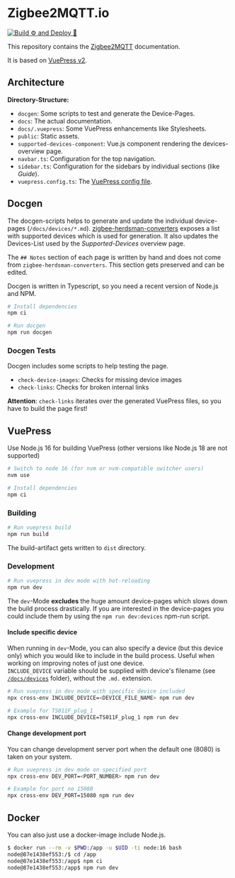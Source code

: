 # Zigbee2MQTT.io

[![Build ⚙ and Deploy 🚀 ](https://github.com/Koenkk/zigbee2mqtt.io/actions/workflows/build-deploy.yml/badge.svg)](https://github.com/Koenkk/zigbee2mqtt.io/actions/workflows/build-deploy.yml)

This repository contains the [Zigbee2MQTT](https://zigbee2mqtt.io) documentation.

It is based on [VuePress v2](https://v2.vuepress.vuejs.org/).

## Architecture

**Directory-Structure:**

* `docgen`: Some scripts to test and generate the Device-Pages.
* `docs`: The actual documentation.
* `docs/.vuepress`: Some VuePress enhancements like Stylesheets.
* `public`: Static assets.
* `supported-devices-component`: Vue.js component rendering the devices-overview page.
* `navbar.ts`: Configuration for the top navigation.
* `sidebar.ts`: Configuration for the sidebars by individual sections (like _Guide_).
* `vuepress.config.ts`: The [VuePress config file](https://v2.vuepress.vuejs.org/reference/config.html).

## Docgen

The docgen-scripts helps to generate and update the individual device-pages (`/docs/devices/*.md`).
[zigbee-herdsman-converters](https://github.com/Koenkk/zigbee-herdsman-converters) exposes a list with supported devices which is used for generation. It also updates the Devices-List used by the _Supported-Devices_ overview page.

The `## Notes` section of each page is written by hand and does not come from `zigbee-herdsman-converters`. This section gets preserved and can be edited.

Docgen is written in Typescript, so you need a recent version of Node.js and NPM.

```bash
# Install dependencies
npm ci

# Run docgen
npm run docgen
```

### Docgen Tests

Docgen includes some scripts to help testing the page.

* `check-device-images`: Checks for missing device images
* `check-links`: Checks for broken internal links

**Attention**: `check-links` iterates over the generated VuePress files, so you have to build the page first!


## VuePress

Use Node.js 16 for building VuePress (other versions like Node.js 18 are not supported)

```bash
# Switch to node 16 (for nvm or nvm-compatible switcher users)
nvm use

# Install dependencies
npm ci
```

### Building

```bash
# Run vuepress build
npm run build
```

The build-artifact gets written to `dist` directory. 

### Development

```bash
# Run vuepress in dev mode with hot-reloading
npm run dev
```

The `dev`-Mode **excludes** the huge amount device-pages which slows down the build process drastically.
If you are interested in the device-pages you could include them by using the `npm run dev:devices` npm-run script.  

#### Include specific device

When running in `dev`-Mode, you can also specify a device (but this device only) which you would like to include in the build process.
Useful when working on improving notes of just one device.  
`INCLUDE_DEVICE` variable should be supplied with device's filename (see [`/docs/devices`](/docs/devices/) folder), without the `.md.` extension.  

```bash
# Run vuepress in dev mode with specific device included
npx cross-env INCLUDE_DEVICE=<DEVICE_FILE_NAME> npm run dev

# Example for TS011F_plug_1
npx cross-env INCLUDE_DEVICE=TS011F_plug_1 npm run dev
```

#### Change development port

You can change development server port when the default one (8080) is taken on your system.  

```bash
# Run vuepress in dev mode on specified port
npx cross-env DEV_PORT=<PORT_NUMBER> npm run dev

# Example for port no 15080
npx cross-env DEV_PORT=15080 npm run dev
```

## Docker

You can also just use a docker-image include Node.js.

```bash
$ docker run --rm -v $PWD:/app -u $UID -ti node:16 bash
node@87e1438ef553:/$ cd /app
node@87e1438ef553:/app$ npm ci
node@87e1438ef553:/app$ npm run dev
```
